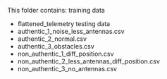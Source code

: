 This folder contains:
training data
 - flattened_telemetry
testing data
 - authentic_1_noise_less_antennas.csv
 - authentic_2_normal.csv
 - authentic_3_obstacles.csv
 - non_authentic_1_diff_position.csv
 - non_authentic_2_less_antennas_diff_position.csv
 - non_authentic_3_no_antennas.csv
